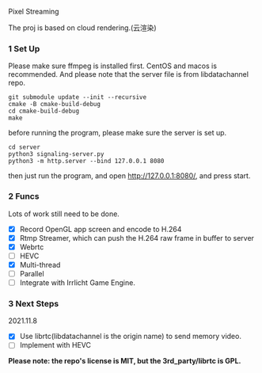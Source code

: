 Pixel Streaming

The proj is based on cloud rendering.(云渲染)

### 1 Set Up 
Please make sure ffmpeg is installed first. 
CentOS and macos is recommended.
And please note that the server file is from libdatachannel repo.
```shell
git submodule update --init --recursive
cmake -B cmake-build-debug
cd cmake-build-debug
make
```
before running the program, please make sure the server is set up. 
```shell
cd server
python3 signaling-server.py
python3 -m http.server --bind 127.0.0.1 8080
```
then just run the program, and open http://127.0.0.1:8080/, and press start.

### 2 Funcs

Lots of work still need to be done.

- [x] Record OpenGL app screen and encode to H.264
- [x] Rtmp Streamer, which can push the H.264 raw frame in buffer to server
- [x] Webrtc
- [ ] HEVC
- [x] Multi-thread
- [ ] Parallel 
- [ ] Integrate with Irrlicht Game Engine.

### 3 Next Steps
2021.11.8
- [x] Use librtc(libdatachannel is the origin name) to send memory video.
- [ ] Implement with HEVC

**Please note: the repo's license is MIT, but the 3rd_party/librtc is GPL.**


